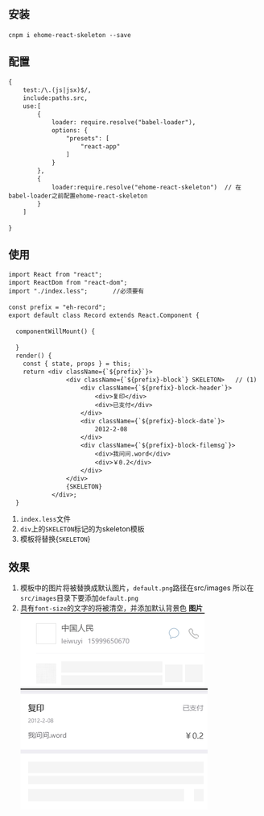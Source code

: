 ## 安装
`cnpm i ehome-react-skeleton --save`
## 配置
```
{
    test:/\.(js|jsx)$/,
    include:paths.src,
    use:[
        {
            loader: require.resolve("babel-loader"),
            options: {
                "presets": [
                    "react-app"
                ]
            }
        },
        {
            loader:require.resolve("ehome-react-skeleton")  // 在babel-loader之前配置ehome-react-skeleton
        }
    ]

}
```
## 使用
    import React from "react";
    import ReactDom from "react-dom";
    import "./index.less";       //必须要有
    
    const prefix = "eh-record";
    export default class Record extends React.Component {
    
      componentWillMount() {
    
      }
      render() {
        const { state, props } = this;
        return <div className={`${prefix}`}>
                    <div className={`${prefix}-block`} SKELETON>   // (1)
                        <div className={`${prefix}-block-header`}>
                            <div>复印</div>
                            <div>已支付</div>
                        </div>
                        <div className={`${prefix}-block-date`}>
                            2012-2-08
                        </div>
                        <div className={`${prefix}-block-filemsg`}>
                            <div>我问问.word</div>
                            <div>￥0.2</div>
                        </div>
                    </div>
                    {SKELETON}   
                </div>;
      }
1. `index.less`文件
2. `div`上的`SKELETON`标记的为skeleton模板
3. 模板将替换{`SKELETON`}

## 效果
1. 模板中的图片将被替换成默认图片，`default.png`路径在src/images 所以在`src/images`目录下要添加`default.png`
2. 具有`font-size`的文字的将被清空，并添加默认背景色
**图片**
![1](https://github.com/Amandesu/ehome-react-skeleton/blob/master/demo/images/a.png)
![2](https://github.com/Amandesu/ehome-react-skeleton/blob/master/demo/images/b.png)
